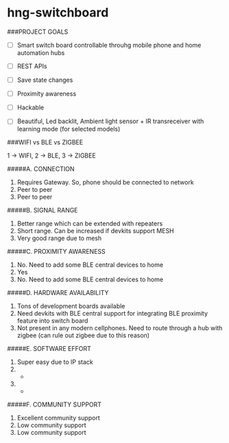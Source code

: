 # hng-switchboard

###PROJECT GOALS

- [ ] Smart switch board controllable throuhg mobile phone and home automation hubs
- [ ] REST APIs
- [ ] Save state changes
- [ ] Proximity awareness
- [ ] Hackable
- [ ] Beautiful, Led backlit,  Ambient light sensor + IR transreceiver with learning mode (for selected models)



###WIFI vs BLE vs ZIGBEE

1 -> WIFI, 2 -> BLE, 3 -> ZIGBEE

#####A. CONNECTION
1. Requires Gateway. So, phone should be connected to network
2. Peer to peer
3. Peer to peer

#####B. SIGNAL RANGE
1. Better range which can be extended with repeaters
2. Short range. Can be increased if devkits support MESH
3. Very good range due to mesh

#####C. PROXIMITY AWARENESS
1. No. Need to add some BLE central devices to home
2. Yes
3. No. Need to add some BLE central devices to home

#####D. HARDWARE AVAILABILITY
1. Tons of development boards available
2. Need devkits with BLE central support for integrating BLE proximity feature into switch board
3. Not present in any modern cellphones. Need to route through a hub with zigbee (can rule out zigbee due to this reason)

#####E. SOFTWARE EFFORT
1. Super easy due to IP stack
2. -
3. -

#####F. COMMUNITY SUPPORT
1. Excellent community support
2. Low community support
3. Low community support



